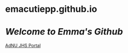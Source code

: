# emacutiepp.github.io
# *Welcome to Emma's Github*
[AdNU JHS Portal](https://jhsportal.adnu.edu.ph)
